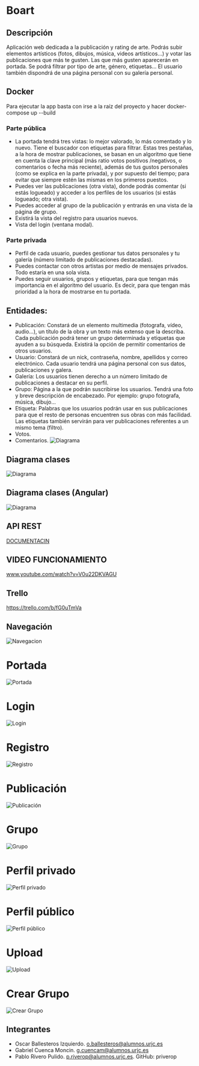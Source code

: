 # Boart

## Descripción
Aplicación web dedicada a la publicación y rating de arte. Podrás subir elementos artísticos (fotos, dibujos, música, videos artísticos...) y votar las publicaciones que más te gusten. Las que más gusten aparecerán en portada. Se podrá filtrar por tipo de arte, género, etiquetas... El usuario también dispondrá de una página personal con su galería personal. 

## Docker
Para ejecutar la app basta con irse a la raíz del proyecto y hacer docker-compose up --build

### Parte pública
- La portada tendrá tres vistas: lo mejor valorado, lo más comentado y lo nuevo. Tiene el buscador con etiquetas para filtrar. Estas tres pestañas, a la hora de mostrar publicaciones, se basan en un algoritmo que tiene en cuenta la clave principal (más ratio votos positivos /negativos, o comentarios o fecha más reciente), además de tus gustos personales (como se explica en la parte privada), y por supuesto del tiempo; para evitar que siempre estén las mismas en los primeros puestos.
- Puedes ver las publicaciones (otra vista), donde podrás comentar (si estás logueado) y acceder a los perfiles de los usuarios (si estás logueado; otra vista). 
- Puedes acceder al grupo de la publicación y entrarás en una vista de la página de grupo.
- Existirá la vista del registro para usuarios nuevos.
- Vista del login (ventana modal).

### Parte privada
- Perfil de cada usuario, puedes gestionar tus datos personales y tu galería (número limitado de publicaciones destacadas).
- Puedes contactar con otros artistas por medio de mensajes privados. Todo estaría en una sola vista.
- Puedes seguir usuarios, grupos y etiquetas, para que tengan más importancia en el algoritmo del usuario. Es decir, para que tengan más prioridad a la hora de mostrarse en tu portada.

## Entidades:

* Publicación: Constará de un elemento multimedia (fotografa, vídeo, audio...), un título de la obra y un texto más extenso que la describa. Cada publicación podrá tener un grupo determinada y etiquetas que ayuden a su búsqueda. Existirá la opción de permitir comentarios de otros usuarios.
* Usuario: Constará de un nick, contraseña, nombre, apellidos y correo electrónico. Cada usuario tendrá una página personal con sus datos, publicaciones y galera.
* Galería: Los usuarios tienen derecho a un número limitado de publicaciones a destacar en su perfil.
* Grupo: Página a la que podrán suscribirse los usuarios. Tendrá una foto y breve descripción de encabezado. Por ejemplo: grupo fotografa, música, dibujo...
* Etiqueta: Palabras que los usuarios podrán usar en sus publicaciones para que el resto de personas encuentren sus obras con más facilidad. Las etiquetas también servirán para ver publicaciones referentes a un mismo tema (filtro).
* Votos.
* Comentarios.
![Diagrama](http://i.imgur.com/w0wUk5I.png)

## Diagrama clases
![Diagrama](http://i.imgur.com/t19ZDun.jpg)

## Diagrama clases (Angular)
![Diagrama](http://i.imgur.com/HoymL6k.jpg)

## API REST
[DOCUMENTACIN](https://github.com/priverop/boart/blob/master/API.md)

## VIDEO FUNCIONAMIENTO
www.youtube.com/watch?v=V0u22DKVAGU

## Trello
https://trello.com/b/fG0uTmVa

## Navegación
![Navegacion](http://i.imgur.com/N1B1zfq.png)

# Portada
![Portada](http://i.imgur.com/b3bJRS0.png)

# Login
![Login](http://i.imgur.com/GPWvkUU.png)

# Registro
![Registro](http://i.imgur.com/EULGA32.png)

# Publicación
![Publicación](http://i.imgur.com/XqZVjT5.png)

# Grupo
![Grupo](http://i.imgur.com/F2zCQA5.png)

# Perfil privado
![Perfil privado](http://i.imgur.com/8Ox5MZC.png)

# Perfil público
![Perfil público](http://i.imgur.com/GlAyD6J.png)

# Upload
![Upload](http://i.imgur.com/TTXg9Be.png)

# Crear Grupo
![Crear Grupo](http://i.imgur.com/hirZCB2.png)

## Integrantes 
* Oscar Ballesteros Izquierdo. o.ballesteros@alumnos.urjc.es
* Gabriel Cuenca Moncin. g.cuencam@alumnos.urjc.es
* Pablo Rivero Pulido. p.riverop@alumnos.urjc.es. GitHub: priverop
